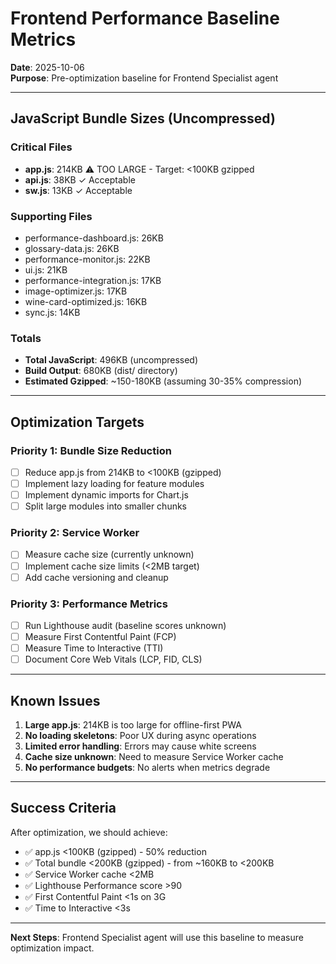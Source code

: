 # Frontend Performance Baseline Metrics

**Date**: 2025-10-06  
**Purpose**: Pre-optimization baseline for Frontend Specialist agent

---

## JavaScript Bundle Sizes (Uncompressed)

### Critical Files

- **app.js**: 214KB ⚠️ TOO LARGE - Target: <100KB gzipped
- **api.js**: 38KB ✓ Acceptable
- **sw.js**: 13KB ✓ Acceptable

### Supporting Files

- performance-dashboard.js: 26KB
- glossary-data.js: 26KB
- performance-monitor.js: 22KB
- ui.js: 21KB
- performance-integration.js: 17KB
- image-optimizer.js: 17KB
- wine-card-optimized.js: 16KB
- sync.js: 14KB

### Totals

- **Total JavaScript**: 496KB (uncompressed)
- **Build Output**: 680KB (dist/ directory)
- **Estimated Gzipped**: ~150-180KB (assuming 30-35% compression)

---

## Optimization Targets

### Priority 1: Bundle Size Reduction

- [ ] Reduce app.js from 214KB to <100KB (gzipped)
- [ ] Implement lazy loading for feature modules
- [ ] Implement dynamic imports for Chart.js
- [ ] Split large modules into smaller chunks

### Priority 2: Service Worker

- [ ] Measure cache size (currently unknown)
- [ ] Implement cache size limits (<2MB target)
- [ ] Add cache versioning and cleanup

### Priority 3: Performance Metrics

- [ ] Run Lighthouse audit (baseline scores unknown)
- [ ] Measure First Contentful Paint (FCP)
- [ ] Measure Time to Interactive (TTI)
- [ ] Document Core Web Vitals (LCP, FID, CLS)

---

## Known Issues

1. **Large app.js**: 214KB is too large for offline-first PWA
2. **No loading skeletons**: Poor UX during async operations
3. **Limited error handling**: Errors may cause white screens
4. **Cache size unknown**: Need to measure Service Worker cache
5. **No performance budgets**: No alerts when metrics degrade

---

## Success Criteria

After optimization, we should achieve:

- ✅ app.js <100KB (gzipped) - 50% reduction
- ✅ Total bundle <200KB (gzipped) - from ~160KB to <200KB
- ✅ Service Worker cache <2MB
- ✅ Lighthouse Performance score >90
- ✅ First Contentful Paint <1s on 3G
- ✅ Time to Interactive <3s

---

**Next Steps**: Frontend Specialist agent will use this baseline to measure optimization impact.
